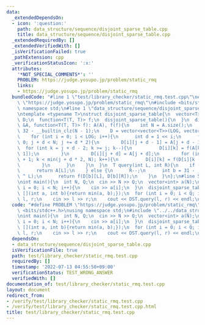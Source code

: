 ```yaml
---
data:
  _extendedDependsOn:
  - icon: ':question:'
    path: data_structure/sequence/disjoint_sparse_table.cpp
    title: data_structure/sequence/disjoint_sparse_table.cpp
  _extendedRequiredBy: []
  _extendedVerifiedWith: []
  _isVerificationFailed: true
  _pathExtension: cpp
  _verificationStatusIcon: ':x:'
  attributes:
    '*NOT_SPECIAL_COMMENTS*': ''
    PROBLEM: https://judge.yosupo.jp/problem/static_rmq
    links:
    - https://judge.yosupo.jp/problem/static_rmq
  bundledCode: "#line 1 \"test/library_checker/static_rmq.test.cpp\"\n#define PROBLEM\
    \ \"https://judge.yosupo.jp/problem/static_rmq\"\n#include <bits/stdc++.h>\nusing\
    \ namespace std;\n#line 1 \"data_structure/sequence/disjoint_sparse_table.cpp\"\
    \ntemplate <typename T>\nstruct disjoint_sparse_table{\n  vector<T> A;\n  vector<vector<T>>\
    \ D;\n  function<T(T, T)> f;\n  disjoint_sparse_table(){\n  }\n  disjoint_sparse_table(vector<T>\
    \ &A, function<T(T, T)> f): A(A), f(f){\n    int N = A.size();\n    int LOG =\
    \ 32 - __builtin_clz(N - 1);\n    D = vector<vector<T>>(LOG, vector<T>(N));\n\
    \    for (int i = 0; i < LOG; i++){\n      int d = 1 << i;\n      for (int j =\
    \ 0; j + d < N; j += d * 2){\n        D[i][j + d - 1] = A[j + d - 1];\n      \
    \  for (int k = j + d - 2; k >= j; k--){\n          D[i][k] = f(A[k], D[i][k +\
    \ 1]);\n        }\n        D[i][j + d] = A[j + d];\n        for (int k = j + d\
    \ + 1; k < min(j + d * 2, N); k++){\n          D[i][k] = f(D[i][k - 1], A[k]);\n\
    \        }\n      }\n    }\n  }\n  T query(int L, int R){\n    if (R - L == 1){\n\
    \      return A[L];\n    } else {\n      R--;\n      int b = 31 - __builtin_clz(R\
    \ ^ L);\n      return f(D[b][L], D[b][R]);\n    }\n  }\n};\n#line 5 \"test/library_checker/static_rmq.test.cpp\"\
    \nint main(){\n  int N, Q;\n  cin >> N >> Q;\n  vector<int> a(N);\n  for (int\
    \ i = 0; i < N; i++){\n    cin >> a[i];\n  }\n  disjoint_sparse_table<int> DST(a,\
    \ [](int a, int b){return min(a, b);});\n  for (int i = 0; i < Q; i++){\n    int\
    \ l, r;\n    cin >> l >> r;\n    cout << DST.query(l, r) << endl;\n  }\n}\n"
  code: "#define PROBLEM \"https://judge.yosupo.jp/problem/static_rmq\"\n#include\
    \ <bits/stdc++.h>\nusing namespace std;\n#include \"../../data_structure/sequence/disjoint_sparse_table.cpp\"\
    \nint main(){\n  int N, Q;\n  cin >> N >> Q;\n  vector<int> a(N);\n  for (int\
    \ i = 0; i < N; i++){\n    cin >> a[i];\n  }\n  disjoint_sparse_table<int> DST(a,\
    \ [](int a, int b){return min(a, b);});\n  for (int i = 0; i < Q; i++){\n    int\
    \ l, r;\n    cin >> l >> r;\n    cout << DST.query(l, r) << endl;\n  }\n}\n"
  dependsOn:
  - data_structure/sequence/disjoint_sparse_table.cpp
  isVerificationFile: true
  path: test/library_checker/static_rmq.test.cpp
  requiredBy: []
  timestamp: '2022-07-13 04:55:50+09:00'
  verificationStatus: TEST_WRONG_ANSWER
  verifiedWith: []
documentation_of: test/library_checker/static_rmq.test.cpp
layout: document
redirect_from:
- /verify/test/library_checker/static_rmq.test.cpp
- /verify/test/library_checker/static_rmq.test.cpp.html
title: test/library_checker/static_rmq.test.cpp
---
```

